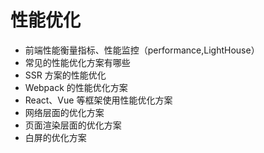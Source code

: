 # 性能优化



* 前端性能衡量指标、性能监控（performance,LightHouse）
* 常见的性能优化方案有哪些
* SSR 方案的性能优化
* Webpack 的性能优化方案
* React、Vue 等框架使用性能优化方案
* 网络层面的优化方案
* 页面渲染层面的优化方案
* 白屏的优化方案

